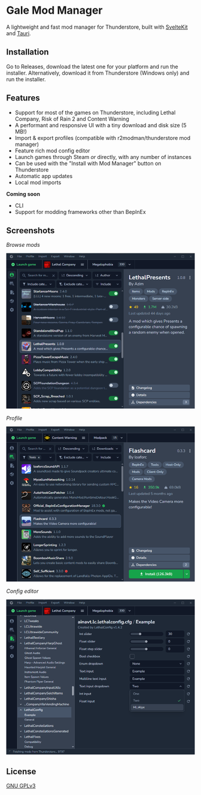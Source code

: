 # Gale Mod Manager

A lightweight and fast mod manager for Thunderstore, built with [SvelteKit](https://kit.svelte.dev/) and [Tauri](https://tauri.app/).

## Installation

Go to Releases, download the latest one for your platform and run the installer. Alternatively, download it from Thunderstore (Windows only) and run the installer.

## Features

- Support for most of the games on Thunderstore, including Lethal Company, Risk of Rain 2 and Content Warning
- A performant and responsive UI with a tiny download and disk size (5 MB!)
- Import & export profiles (compatible with r2modman/thunderstore mod manager)
- Feature rich mod config editor
- Launch games through Steam *or* directly, with any number of instances
- Can be used with the "Install with Mod Manager" button on Thunderstore
- Automatic app updates
- Local mod imports

**Coming soon**

- CLI
- Support for modding frameworks other than BepInEx

## Screenshots

*Browse mods*

![screenshot](https://raw.githubusercontent.com/Kesomannen/gale/0.1.0/images/screenshot1.png)

*Profile*

![screenshot](https://raw.githubusercontent.com/Kesomannen/gale/0.1.0/images/screenshot2.png)

*Config editor*

![screenshot](https://raw.githubusercontent.com/Kesomannen/gale/0.1.0/images/screenshot3.png)

## License

[GNU GPLv3](https://choosealicense.com/licenses/gpl-3.0/#)
